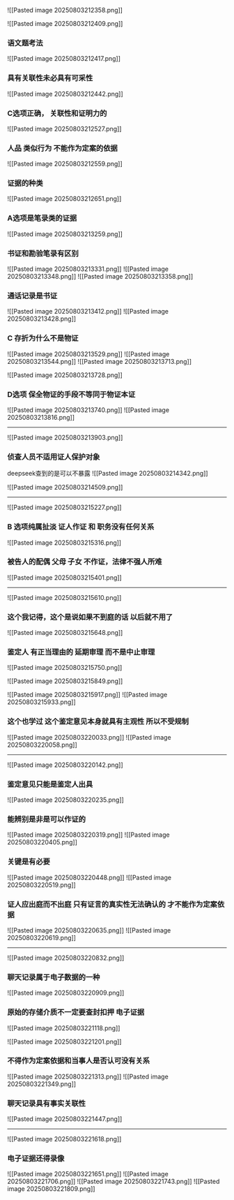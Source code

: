 ![[Pasted image 20250803212358.png]]

![[Pasted image 20250803212409.png]]

### 语文题考法
![[Pasted image 20250803212417.png]]

### 具有关联性未必具有可采性
![[Pasted image 20250803212442.png]]
### C选项正确， 关联性和证明力的

![[Pasted image 20250803212527.png]]

### 人品 类似行为 不能作为定案的依据
![[Pasted image 20250803212559.png]]


### 证据的种类
![[Pasted image 20250803212651.png]]

### A选项是笔录类的证据

![[Pasted image 20250803213259.png]]
### 书证和勘验笔录有区别

![[Pasted image 20250803213331.png]]
![[Pasted image 20250803213348.png]]
![[Pasted image 20250803213358.png]]

### 通话记录是书证
![[Pasted image 20250803213412.png]]
![[Pasted image 20250803213428.png]]

### C 存折为什么不是物证
![[Pasted image 20250803213529.png]]
![[Pasted image 20250803213544.png]]
![[Pasted image 20250803213713.png]]

![[Pasted image 20250803213728.png]]

### D选项 保全物证的手段不等同于物证本证
![[Pasted image 20250803213740.png]]
![[Pasted image 20250803213816.png]]


---

![[Pasted image 20250803213903.png]]


### 侦查人员不适用证人保护对象
deepseek查到的是可以不暴露
![[Pasted image 20250803214342.png]]

![[Pasted image 20250803214509.png]]


---

![[Pasted image 20250803215227.png]]

### B 选项纯属扯淡 证人作证 和 职务没有任何关系 
![[Pasted image 20250803215316.png]]
### 被告人的配偶 父母 子女 不作证，法律不强人所难
![[Pasted image 20250803215401.png]]

---

![[Pasted image 20250803215610.png]]

### 这个我记得，这个是说如果不到庭的话 以后就不用了
![[Pasted image 20250803215648.png]]

### 鉴定人 有正当理由的 延期审理 而不是中止审理
![[Pasted image 20250803215750.png]]

![[Pasted image 20250803215849.png]]

![[Pasted image 20250803215917.png]]
![[Pasted image 20250803215933.png]]

### 这个也学过 这个鉴定意见本身就具有主观性 所以不受规制
![[Pasted image 20250803220033.png]]
![[Pasted image 20250803220058.png]]

---

![[Pasted image 20250803220142.png]]

### 鉴定意见只能是鉴定人出具
![[Pasted image 20250803220235.png]]

### 能辨别是非是可以作证的
![[Pasted image 20250803220319.png]]
![[Pasted image 20250803220405.png]]

### 关键是有必要
![[Pasted image 20250803220448.png]]
![[Pasted image 20250803220519.png]]

### 证人应出庭而不出庭 只有证言的真实性无法确认的 才不能作为定案依据
![[Pasted image 20250803220635.png]]
![[Pasted image 20250803220619.png]]


---
![[Pasted image 20250803220832.png]]
### 聊天记录属于电子数据的一种
![[Pasted image 20250803220909.png]]
### 原始的存储介质不一定要查封扣押 电子证据
![[Pasted image 20250803221118.png]]

![[Pasted image 20250803221201.png]]

### 不得作为定案依据和当事人是否认可没有关系
![[Pasted image 20250803221313.png]]
![[Pasted image 20250803221349.png]]
### 聊天记录具有事实关联性
![[Pasted image 20250803221447.png]]

---

![[Pasted image 20250803221618.png]]
### 电子证据还得录像
![[Pasted image 20250803221651.png]]
![[Pasted image 20250803221706.png]]
![[Pasted image 20250803221743.png]]
![[Pasted image 20250803221809.png]]

